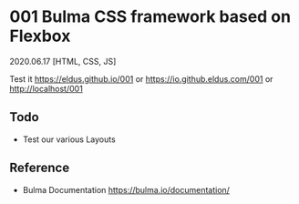 # 001 Bulma CSS framework based on Flexbox

2020.06.17 [HTML, CSS, JS]

Test it <https://eldus.github.io/001> or <https://io.github.eldus.com/001> or <http://localhost/001>

## Todo

* Test our various Layouts

## Reference

* Bulma Documentation <https://bulma.io/documentation/>
